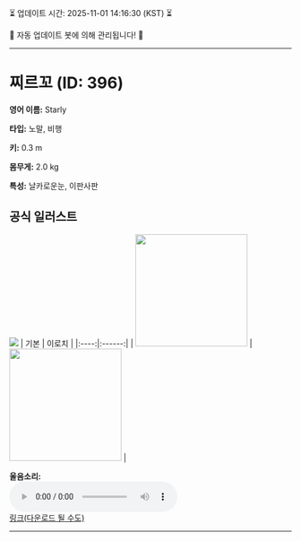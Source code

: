 
⏳ 업데이트 시간: 2025-11-01 14:16:30 (KST) ⏳

🤖 자동 업데이트 봇에 의해 관리됩니다! 🤖

---

# 찌르꼬 (ID: 396)
**영어 이름:** Starly

**타입:** 노말, 비행

**키:** 0.3 m

**몸무게:** 2.0 kg

**특성:** 날카로운눈, 이판사판

## 공식 일러스트
![](https://raw.githubusercontent.com/PokeAPI/sprites/master/sprites/pokemon/other/official-artwork/396.png)
| 기본 | 이로치 |
|:----:|:------:|
| <img src="http://play.pokemonshowdown.com/sprites/ani/starly.gif" width="200"> | <img src="http://play.pokemonshowdown.com/sprites/ani-shiny/starly.gif" width="200"> |

**울음소리:**<br><audio controls src="https://raw.githubusercontent.com/PokeAPI/cries/main/cries/pokemon/latest/396.ogg"></audio><br> [링크(다운로드 될 수도)](https://raw.githubusercontent.com/PokeAPI/cries/main/cries/pokemon/latest/396.ogg)


---
